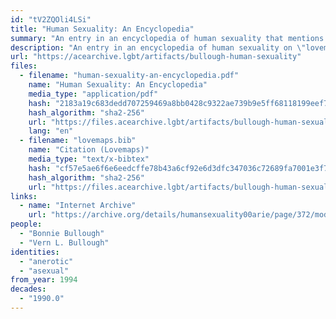 ```yaml
---
id: "tV2ZQOli4LSi"
title: "Human Sexuality: An Encyclopedia"
summary: "An entry in an encyclopedia of human sexuality that mentions asexuality"
description: "An entry in an encyclopedia of human sexuality on \"lovemaps,\" which explains that a lovemap can be asexual or \"anerotic\""
url: "https://acearchive.lgbt/artifacts/bullough-human-sexuality"
files:
  - filename: "human-sexuality-an-encyclopedia.pdf"
    name: "Human Sexuality: An Encyclopedia"
    media_type: "application/pdf"
    hash: "2183a19c683dedd707259469a8bb0428c9322ae739b9e5ff68118199eef78c7f"
    hash_algorithm: "sha2-256"
    url: "https://files.acearchive.lgbt/artifacts/bullough-human-sexuality/human-sexuality-an-encyclopedia.pdf"
    lang: "en"
  - filename: "lovemaps.bib"
    name: "Citation (Lovemaps)"
    media_type: "text/x-bibtex"
    hash: "cf57e5ae6f6e6eedcffe78b43a6cf92e6d3dfc347036c72689fa7001e3f788e8"
    hash_algorithm: "sha2-256"
    url: "https://files.acearchive.lgbt/artifacts/bullough-human-sexuality/lovemaps.bib"
links:
  - name: "Internet Archive"
    url: "https://archive.org/details/humansexuality00arie/page/372/mode/2up"
people:
  - "Bonnie Bullough"
  - "Vern L. Bullough"
identities:
  - "anerotic"
  - "asexual"
from_year: 1994
decades:
  - "1990.0"
---
```

